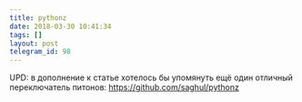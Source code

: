 ```yaml
---
title: pythonz
date: 2018-03-30 10:41:34
tags: []
layout: post
telegram_id: 98
---
```


UPD: в дополнение к статье хотелось бы упомянуть ещё один отличный переключатель питонов:
<https://github.com/saghul/pythonz>
